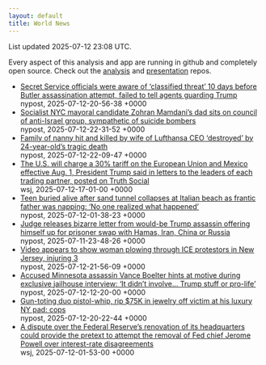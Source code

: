 ```yaml
---
layout: default
title: World News
---
```


<div markdown="0">
<div class="byline small text-muted">List updated <span class="datetime">2025-07-12 23:08 UTC</span>.</div>

<p>Every aspect of this analysis and app are running in github and completely open source. Check out the <a href="https://github.com/Castro-Media/Analysis">analysis</a> and <a href="https://github.com/Castro-Media/TopStoryReview.com">presentation</a> repos.</p>
<ul>
<li><a href='https://nypost.com/2025/07/12/us-news/top-secret-service-officials-were-aware-of-classified-threat-10-days-before-butler-assassination-attempt-and-failed-to-tell-agents-law-enforcement-guarding-trump/'>Secret Service officials were aware of &#8216;classified threat&#8217; 10 days before Butler assassination attempt, failed to tell agents guarding Trump</a><div class='byline small text-muted'>nypost, <span class="datetime">2025-07-12-20-56-38 +0000</span></div></li>
<li><a href='https://nypost.com/2025/07/12/us-news/mamdanis-dad-part-of-anti-israel-group-sympathetic-to-suicide-bombers/'>Socialist NYC mayoral candidate Zohran Mamdani&#8217;s dad sits on council of anti-Israel group, sympathetic of suicide bombers</a><div class='byline small text-muted'>nypost, <span class="datetime">2025-07-12-22-31-52 +0000</span></div></li>
<li><a href='https://nypost.com/2025/07/12/world-news/gaia-costas-family-in-deep-grief-over-24-year-olds-tragic-death/'>Family of nanny hit and killed by wife of Lufthansa CEO &#8216;destroyed&#8217; by 24-year-old&#8217;s tragic death</a><div class='byline small text-muted'>nypost, <span class="datetime">2025-07-12-22-09-47 +0000</span></div></li>
<li><a href='https://www.wsj.com/economy/trade/trump-threatens-30-tariffs-on-eu-mexico-c48ce36f'>The U.S. will charge a 30% tariff on the European Union and Mexico effective Aug. 1, President Trump said in letters to the leaders of each trading partner, posted on Truth Social</a><div class='byline small text-muted'>wsj, <span class="datetime">2025-07-12-17-01-00 +0000</span></div></li>
<li><a href='https://nypost.com/2025/07/11/world-news/teen-17-buried-alive-after-sand-tunnel-collapses-at-italian-beach/'>Teen buried alive after sand tunnel collapses at Italian beach as frantic father was napping: &#8216;No one realized what happened&#8217;</a><div class='byline small text-muted'>nypost, <span class="datetime">2025-07-12-01-38-23 +0000</span></div></li>
<li><a href='https://nypost.com/2025/07/11/us-news/judge-releases-letter-from-would-be-trump-assassin-offering-himself-up-for-prisoner-swap-with-hamas/'>Judge releases bizarre letter from would-be Trump assassin offering himself up for prisoner swap with Hamas, Iran, China or Russia</a><div class='byline small text-muted'>nypost, <span class="datetime">2025-07-11-23-48-26 +0000</span></div></li>
<li><a href='https://nypost.com/2025/07/12/us-news/woman-drives-through-ice-protest-in-north-new-jersey/'>Video appears to show woman plowing through ICE protestors in New Jersey, injuring 3</a><div class='byline small text-muted'>nypost, <span class="datetime">2025-07-12-21-56-09 +0000</span></div></li>
<li><a href='https://nypost.com/2025/07/12/world-news/accused-killer-vance-boelter-hints-at-motive-in-post-jailhouse-interview/'>Accused Minnesota assassin Vance Boelter hints at motive during exclusive  jailhouse interview: &#8216;It didn&#8217;t involve&#8230; Trump stuff or pro-life&#8217;</a><div class='byline small text-muted'>nypost, <span class="datetime">2025-07-12-12-20-00 +0000</span></div></li>
<li><a href='https://nypost.com/2025/07/12/us-news/masked-gun-toting-duo-rip-75k-in-jewelry-from-westchester-homeowner/'>Gun-toting duo pistol-whip, rip $75K in jewelry off victim at his luxury NY pad: cops</a><div class='byline small text-muted'>nypost, <span class="datetime">2025-07-12-20-22-44 +0000</span></div></li>
<li><a href='https://www.wsj.com/economy/central-banking/jerome-powell-fed-renovations-trump-fb9793df'>A dispute over the Federal Reserve&#8217;s renovation of its headquarters could provide the pretext to attempt the removal of Fed chief Jerome Powell over interest-rate disagreements</a><div class='byline small text-muted'>wsj, <span class="datetime">2025-07-12-01-53-00 +0000</span></div></li>
</ul>
</div>
